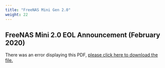 ```yaml
---
title: "FreeNAS Mini Gen 2.0"
weight: 22
---
```


## FreeNAS Mini 2.0 EOL Announcement (February 2020)

<object data="https://www.truenas.com/docs/files/MiniEOL.pdf" type="application/pdf" width="95%" height="1000">
  There was an error displaying this PDF, <a href="https://www.truenas.com/docs/files/MiniEOL.pdf">please click here to download the file.</a>
</object>
